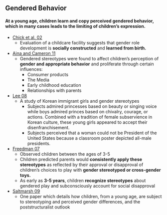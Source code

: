 ## Gendered Behavior

#### At a young age, children learn and copy perceived gendered behavior, which in many cases leads to the limiting of children’s expression.



*   [Chick et al. 02](https://link.springer.com/article/10.1023/A:1014528424032)
    *   Evaluation of a childcare facility suggests that gender role development is **socially constructed** and **learned from birth.**
*   [Aina and Cameron 11](https://www.southernearlychildhood.org/upload/pdf/Why_Does_Gender_Matter_Counteracting_Stereotypes_With_Young_Children_Olaiya_E_Aina_and_Petronella_A_Cameron.pdf)
    *   Gendered stereotypes were found to affect children’s perception of **gender and appropriate behavior** and proliferate through certain influences:
        *   Consumer products
        *   The Media
        *   Early childhood education
        *   Relationships with parents
*   [Lee 08](https://www.academia.edu/18638058/Understanding_Gender_through_Disney_s_Marriages_A_Study_of_Young_Korean_Immigrant_Girls)
    *   A study of Korean immigrant girls and gender stereotypes
        *   Subjects admired princesses based on beauty or singing voice while boys admired princes based on chivalry, courage, or actions. Combined with a tradition of female subservience in Korean culture, these young girls appeared to accept their disenfranchisement.
        *   Subjects perceived that a woman could not be President of the United States because a classroom poster depicted all-male presidents.
*   [Freedman 07](https://link.springer.com/article/10.1007/s10643-006-0123-x)
    *   Observed children between the ages of 3-5
    *   Children predicted parents would **consistently apply these stereotypes** as reflected by their approval or disapproval of children’s choices to play with **gender stereotyped or cross-gender toys.**
    *   As early as **3-5 years**, children **recognize stereotypes** about gendered play and subconsciously account for social disapproval
*   [Saltmarsh 09](https://www.researchgate.net/publication/249914261_Becoming_economic_subjects_Agency_consumption_and_popular_culture_in_early_childhood)
    *   One paper which details how children, from a young age, are subject to stereotyping and perceived gender differences, and the poststructuralist outlook
